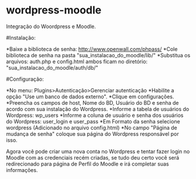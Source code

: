 # wordpress-moodle
Integração do Woordpress e Moodle.

#Instalação: 

*Baixe a biblioteca de senha: http://www.openwall.com/phpass/ 
*Cole biblioteca de senha na pasta "sua_instalacao_do_moodle/lib/" 
*Substitua os arquivos: auth.php e config.html ambos ficam no diretório: "sua_instalacao_do_moodle/auth/db/" 

#Configuração: 

*No menu: Plugins>Autenticação>Gerenciar autenticação 
*Habilite a opção "Use um banco de dados externo". 
*Clique em configurações. 
*Preencha os campos de host, Nome do BD, Usuário do BD e senha de acordo com sua instalação do Wordpress. 
*Informe a tabela de usuários do Wordpress: wp_users 
*Informe a coluna de usuário e senha dos usuários do Wordpress: user_login e user_pass 
*Em Formato da senha selecione wordpress (Adicionado no arquivo config.html) 
*No campo "Página de mudança de senha" coloque sua página do Wordpress responsável por isso.

Agora você pode criar uma nova conta no Wordpress e tentar fazer login no Moodle com as credenciais recém criadas, se tudo deu certo você será redirecionado para página de Perfil do Moodle e irá completar suas informações.




